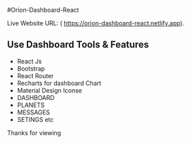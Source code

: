 #Orion-Dashboard-React

Live Website URL:  ( https://orion-dashboard-react.netlify.app).

## Use Dashboard Tools &  Features 
* React Js
* Bootstrap 
* React Router
* Recharts for dashboard Chart
* Material Design Iconse
* DASHBOARD
* PLANETS
* MESSAGES
* SETINGS etc

Thanks for viewing
